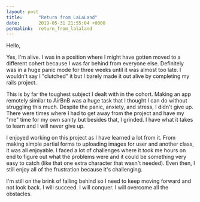 ```yaml
---
layout: post
title:      "Return from LaLaLand"
date:       2019-05-31 21:55:04 +0000
permalink:  return_from_lalaland
---
```



Hello,

Yes, I'm alive. I was in a position where I might have gotten moved to a different cohert because I was far behind from everyone else. Definitely was in a huge panic mode for three weeks until it was almost too late. I wouldn't say I "clutched" it but I barely made it out alive by completing my rails project.

This is by far the toughest subject I dealt with in the cohort. Making an app remotely similar to AirBnB was a huge task that I thought I can do without struggling this much. Despite the panic, anxiety, and stress, I didn't give up. There were times where I had to get away from the project and have my "me" time for my own sanity but besides that, I grinded. I have what it takes to learn and I will never give up.

I enjoyed working on this project as I have learned a lot from it. From making simple partial forms to uploading images for user and another class, it was all enjoyable. I faced a lot of challenges where it took me hours on end to figure out what the problems were and it could be something very easy to catch (like that one extra character that wasn't needed). Even then, I still enjoy all of the frustration because it's challenging.

I'm still on the brink of falling behind so I need to keep moving forward and not look back. I will succeed. I will conquer. I will overcome all the obstacles.
